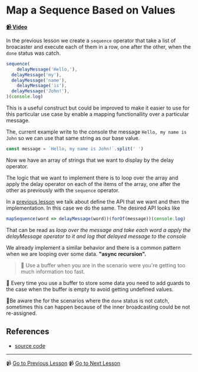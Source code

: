 # Map a Sequence Based on Values

**[📹 Video](https://egghead.io/lessons/egghead-map-a-sequence-based-on-values)**

In the previous lesson we create a `sequence` operator that take a list of broacaster and execute each of them in a row, one after the other, when the `done` status was catch.

```javascript
sequence(
	delayMessage('Hello,'),
  delayMessage('my'),
  delayMessage('name'),
	delayMessage('is'),
  delayMessage('John!'),
)(console.log)
```

This is a useful construct but could be improved to make it easier to use for this particular use case by enable a mapping functionallity over a particular message.

The, current example write to the console the message  `Hello, my name is John` so we can use that same string as our base value.

```javascript
const message = `Hello, my name is John!`.split(' ')
```

Now we have an array of strings that we want to display by the delay operator.

The logic that we want to implement there is to loop over the array and apply the delay operator on each of the items of the array, one after the other as previously with the `sequence` operator.

In a [previous lesson](https://egghead.io/lessons/egghead-start-with-the-api-you-want-then-implement) we talk about define the API that we want and then the implementation. In this case we do the same. The desired API looks like

```javascript
mapSequence(word => delayMessage(word))(forOf(message))(console.log)
```

That can be read as *loop over the message and take each word a apply the delayMessage operator to it and log that delayed message to the console*

We already implement a similar behavior and  there is a common pattern when we are looping over some data. **"async recursion".**

>  🔑  Use a buffer when you are in the scenario were you're getting too much information too fast.



🚨 Every time you use a buffer to store some data you need to add guards to the case when the buffer is empty to avoid getting undefined values.

🚨Be aware the for the scenarios where the `done` status is not catch, sometimes this can happen because of the inner broadcasting could be not re-assigned.

## References

- [source code](https://github.com/johnlindquist/crafting-functions/blob/map-sequence/src/index.js#L68)

---

📹 [Go to Previous Lesson](https://egghead.io/lessons/egghead-create-a-sequence-of-broadcasters)
📹 [Go to Next Lesson](https://egghead.io/lessons/egghead-adding-react-to-a-vanilla-parcel-project)

